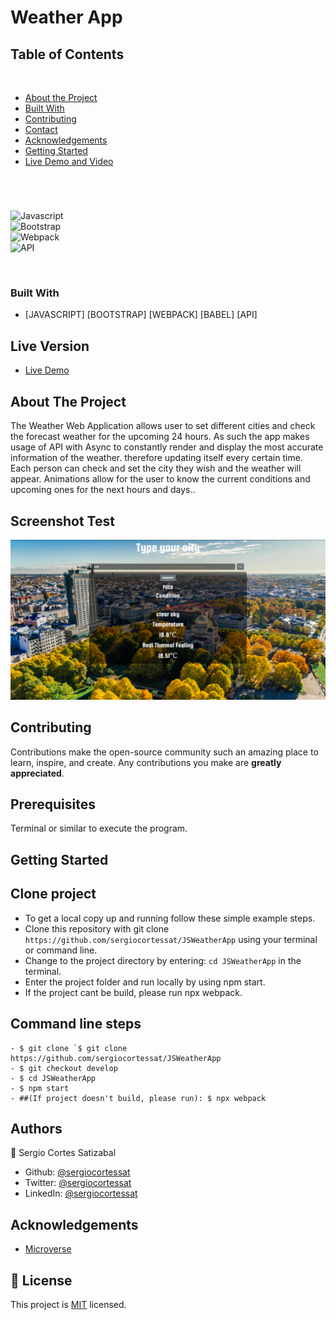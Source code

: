 # Weather App

## Table of Contents
  <br />

* [About the Project](#about-the-project)
* [Built With](#built-with)
* [Contributing](#contributing)
* [Contact](#authors)
* [Acknowledgements](#acknowledgements) 
* [Getting Started](#getting-started) 
* [Live Demo and Video](#live-version) 

#
<br />

![Javascript](https://img.shields.io/badge/Javascript-3776AB?style=for-the-badge&logo=javascript&logoColor=white) <br/>
![Bootstrap](https://img.shields.io/badge/Bootstrap-092E20?style=for-the-badge&logo=bootstrap&logoColor=white) <br/>
![Webpack](https://img.shields.io/badge/Webpack-092E20?style=for-the-badge&logo=webpack&logoColor=white) <br/>
![API](https://img.shields.io/badge/api-092E20?style=for-the-badge&logo=api&logoColor=white) <br/>



<br />

### Built With

* [JAVASCRIPT] [BOOTSTRAP] [WEBPACK] [BABEL] [API]

## Live Version

* [Live Demo](https://sergiocortessat.github.io/JSWeatherApp/) 

<!-- ABOUT THE PROJECT   -->
## About The Project
The Weather Web Application allows user to set different cities and check the forecast weather for the upcoming 24 hours. As such the app makes usage of API with Async to constantly render and display the most accurate information of the weather. therefore updating itself every certain time. Each person can check and set the city they wish and the weather will appear. Animations allow for the user to know the current conditions and upcoming ones for the next hours and days..

## Screenshot Test

<p align="center">
  <img height="auto" src="Screenshot2.png">
</p>



## Contributing

Contributions make the open-source community such an amazing place to learn, inspire, and create. Any contributions you make are **greatly appreciated**.

## Prerequisites

Terminal or similar to execute the program.


## Getting Started


## Clone project

- To get a local copy up and running follow these simple example steps.
- Clone this repository with git clone ```https://github.com/sergiocortessat/JSWeatherApp``` using your terminal or command line.
- Change to the project directory by entering: ```cd JSWeatherApp``` in the terminal.
- Enter the project folder and run locally by using npm start.
- If the project cant be build, please run npx webpack.

## Command line steps
```
- $ git clone `$ git clone https://github.com/sergiocortessat/JSWeatherApp
- $ git checkout develop
- $ cd JSWeatherApp
- $ npm start
- ##(If project doesn't build, please run): $ npx webpack
```

## Authors

👤 Sergio Cortes Satizabal

- Github: [@sergiocortessat](https://github.com/sergiocortessat)
- Twitter: [@sergiocortessat](https://twitter.com/sergiocortessat)
- LinkedIn: [@sergiocortessat](www.linkedin.com/in/sergio-cortes-satizabal-3b452194)


<!-- ACKNOWLEDGEMENTS -->
## Acknowledgements

* [Microverse](https://www.microverse.org/)


## 📝 License

This project is [MIT](https://github.com/sergiocortessat/sergiocortessat/blob/main/LICENSE) licensed.


